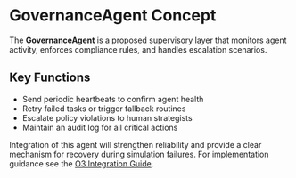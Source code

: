 # GovernanceAgent Concept

The **GovernanceAgent** is a proposed supervisory layer that monitors agent activity, enforces compliance rules, and handles escalation scenarios.

## Key Functions
- Send periodic heartbeats to confirm agent health
- Retry failed tasks or trigger fallback routines
- Escalate policy violations to human strategists
- Maintain an audit log for all critical actions

Integration of this agent will strengthen reliability and provide a clear mechanism for recovery during simulation failures.
For implementation guidance see the [O3 Integration Guide](integration_guide_o3.md).
